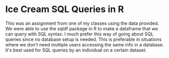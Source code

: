 # Ice Cream SQL Queries in R
This was an assignment from one of my classes using the data provided. We were able to use the sqldf package in R to make a dataframe that we can query with SQL syntax. I much prefer this way of going about SQL queries since no database setup is needed. This is preferable in situations where we don't need multiple users accessing the same info in a database. It's best used for SQL queries by an individual on a certain dataset. 
